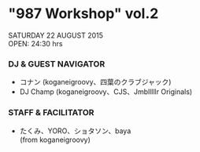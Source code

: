 # "987 Workshop" vol.2

SATURDAY 22 AUGUST 2015  
OPEN: 24:30 hrs

### DJ & GUEST NAVIGATOR
- コナン (koganeigroovy、四葉のクラブジャック)
- DJ Champ (koganeigroovy、CJS、Jmblllllr Originals)

### STAFF & FACILITATOR
- たくみ、YORO、ショタソン、baya  <br>(from koganeigroovy)
